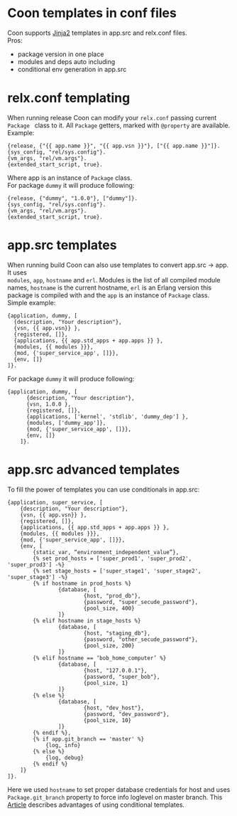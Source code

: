# Coon templates in conf files
Coon supports [Jinja2](http://jinja.pocoo.org/) templates in app.src and relx.conf files.  
Pros:
  * package version in one place
  * modules and deps auto including
  * conditional env generation in app.src

# relx.conf templating
When running release Coon can modify your `relx.conf` passing current `Package `
class to it. All `Package` getters, marked with `@property` are available.  
Example:  

    {release, {"{{ app.name }}", "{{ app.vsn }}"}, ["{{ app.name }}"]}.
    {sys_config, "rel/sys.config"}.
    {vm_args, "rel/vm.args"}.
    {extended_start_script, true}.
Where app is an instance of `Package` class.  
For package `dummy` it will produce following:  

    {release, {"dummy", "1.0.0"}, ["dummy"]}.
    {sys_config, "rel/sys.config"}.
    {vm_args, "rel/vm.args"}.
    {extended_start_script, true}.
# app.src templates
When running build Coon can also use templates to convert app.src -> app. It uses  
`modules`, `app`, `hostname` and `erl`. Modules is the list of all compiled module names,
`hostname` is the current hostname, `erl` is an Erlang version this package is compiled with
 and the `app` is an instance of `Package` class.  
Simple example:  

    {application, dummy, [
      {description, "Your description"},
      {vsn, {{ app.vsn}} },
      {registered, []},
      {applications, {{ app.std_apps + app.apps }} },
      {modules, {{ modules }}},
      {mod, {'super_service_app', []}},
      {env, []}
    ]}.
For package `dummy` it will produce following:  
    
    {application, dummy, [
          {description, "Your description"},
          {vsn, 1.0.0 },
          {registered, []},
          {applications, ['kernel', 'stdlib', 'dummy_dep'] },
          {modules, ['dummy_app']},
          {mod, {'super_service_app', []}},
          {env, []}
        ]}.
# app.src advanced templates
To fill the power of templates you can use conditionals in app.src:

    {application, super_service, [
        {description, "Your description"},
        {vsn, {{ app.vsn}} },
        {registered, []},
        {applications, {{ app.std_apps + app.apps }} },
        {modules, {{ modules }}},
        {mod, {'super_service_app', []}},
        {env, [
            {static_var, “environment_independent_value”},
            {% set prod_hosts = ['super_prod1', 'super_prod2', 'super_prod3'] -%}
            {% set stage_hosts = ['super_stage1', 'super_stage2', 'super_stage3'] -%}
            {% if hostname in prod_hosts %}
                    {database, [
                            {host, "prod_db"},
                            {password, "super_secude_password"},
                            {pool_size, 400}
                    ]}
            {% elif hostname in stage_hosts %}
                    {database, [
                            {host, "staging_db"},
                            {password, "other_secude_password"},
                            {pool_size, 200}
                    ]}
            {% elif hostname == ‘bob_home_computer’ %}
                    {database, [
                            {host, "127.0.0.1"},
                            {password, "super_bob"},
                            {pool_size, 1}
                    ]}
            {% else %}
                    {database, [
                            {host, "dev_host"},
                            {password, "dev_password"},
                            {pool_size, 10}
                    ]}
            {% endif %},
            {% if app.git_branch == 'master' %}
                {log, info}
            {% else %}
                {log, debug}
            {% endif %}
        ]}
    ]}.
Here we used `hostname` to set proper database credentials for host and uses 
`Package.git_branch` property to force info loglevel on master branch. This
[Article](https://justtech.blog/2017/06/01/dynamic-configuration-erlang/) 
describes advantages of using conditional templates.